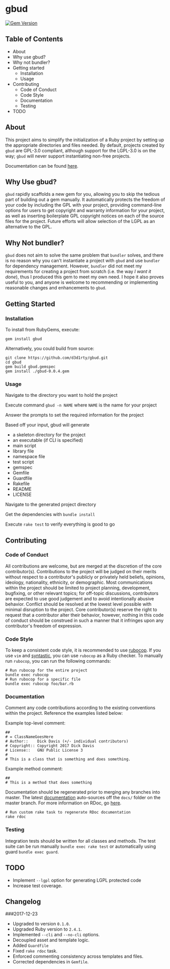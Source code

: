 # gbud
[![Gem Version](https://badge.fury.io/rb/gbud.svg)](https://badge.fury.io/rb/gbud)

## Table of Contents
* About
* Why use gbud?
* Why not bundler?
* Getting started
    * Installation
    * Usage
* Contributing
    * Code of Conduct
    * Code Style
    * Documentation
    * Testing
* TODO

## About
This project aims to simplify the initialization of a Ruby project by setting up the appropriate directories and files needed. By default, projects created by `gbud` are GPL-3.0 compliant, although support for the LGPL-3.0 is on the way; `gbud` will never support instantiating non-free projects.

Documentation can be found [here](https://d3d1rty.github.io/gbud/).

## Why Use gbud?
`gbud` rapidly scaffolds a new gem for you, allowing you to skip the tedious part of building out a gem manually. It automatically protects the freedom of your code by including the GPL with your project, providing command-line options for users to get copyright and warranty information for your project, as well as inserting boilerplate GPL copyright notices on each of the source files for the project. Future efforts will allow selection of the LGPL as an alternative to the GPL.

## Why Not bundler?
`gbud` does not aim to solve the same problem that `bundler` solves, and there is no reason why you can't instantiate a project with `gbud` and use `bundler` for dependency management. However, `bundler` did not meet my requirements for creating a project from scratch (i.e. the way *I want it done*), thus I produced this gem to meet my own need. I hope it also proves useful to you, and anyone is welcome to recommending or implementing reasonable changes and enhancements to `gbud`.

## Getting Started
### Installation
To install from RubyGems, execute:

`gem install gbud`

Alternatively, you could build from source:

```
git clone https://github.com/d3d1rty/gbud.git
cd gbud
gem build gbud.gemspec
gem install ./gbud-0.0.4.gem
```

### Usage
Navigate to the directory you want to hold the project

Execute command `gbud -n NAME` where `NAME` is the name for your project

Answer the prompts to set the required information for the project

Based off your input, gbud will generate

  * a skeleton directory for the project
  * an executable (if CLI is specified)
  * main script
  * library file
  * namespace file
  * test script
  * gemspec
  * Gemfile
  * Guardfile
  * Rakefile
  * README
  * LICENSE

Navigate to the generated project directory

Get the dependencies with `bundle install`

Execute `rake test` to verify everything is good to go

## Contributing
### Code of Conduct
All contributions are welcome, but are merged at the discretion of the core
contributor(s). Contributions to the project will be
judged on their merits without respect to a contributor's publicly or
privately held beliefs, opinions, ideology, nationality, ethnicity, or
demographic. Most communications within the project should be limited to
project planning, development, bugfixing, or other relevant topics; for
off-topic discussions, contributors are expected to use good judgement
and to avoid intentionally abusive behavior. Conflict should be resolved
at the lowest level possible with minimal disruption to the project. Core
contributor(s) reserve the right to request that a contributor alter their
behavior, however, nothing in this code of conduct should be construed in
such a manner that it infringes upon any contributor's freedom of expression.

### Code Style
To keep a consistent code style, it is recommended to use
[rubocop](https://github.com/bbatsov/rubocop). If you use `vim` and
[syntastic](https://github.com/vim-syntastic/syntastic), you
can use `rubocop` as a Ruby checker. To manually run `rubocop`, you
can run the following commands:

```
# Run rubocop for the entire project
bundle exec rubocop
# Run rubocop for a specific file
bundle exec rubocop foo/bar.rb
```

### Documentation
Comment any code contributions according to the existing conventions within the project.
Reference the examples listed below:

Example top-level comment:

```
##
# = ClassNameGoesHere
# Author::    Dick Davis (+/- individual contributors)
# Copyright:: Copyright 2017 Dick Davis
# License::   GNU Public License 3
#
# This is a class that is something and does something.
```

Example method comment:

```
##
# This is a method that does something
```

Documentation should be regenerated prior to merging any branches into master. The latest
[documentation](https://d3d1rty.github.io/gbud/) auto-sources off the `docs/` folder on
the master branch. For more information on RDoc, go
[here](https://rdoc.github.io/rdoc/index.html).

```
# Run custom rake task to regenerate RDoc documentation
rake rdoc
```

### Testing
Integration tests should be written for all classes and methods. The test suite
can be run manually `bundle exec rake test` or automatically using guard `bundle exec guard`.

## TODO
* Implement `--lgpl` option for generating LGPL protected code
* Increase test coverage.

## Changelog
###2017-12-23
* Upgraded to version `0.1.0`.
* Upgraded Ruby version to `2.4.1`.
* Implemented `--cli` and `--no-cli` options.
* Decoupled asset and template logic.
* Added `Guardfile`
* Fixed `rake rdoc` task.
* Enforced commenting consistency across templates and files.
* Corrected dependencies in `Gemfile`.
